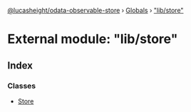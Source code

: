 [@lucasheight/odata-observable-store](../README.md) › [Globals](../globals.md) › ["lib/store"](_lib_store_.md)

# External module: "lib/store"


## Index

### Classes

* [Store](../classes/_lib_store_.store.md)